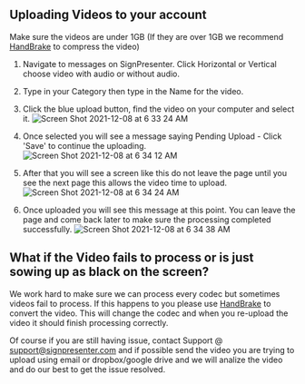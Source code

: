 ## Uploading Videos to your account
Make sure the videos are under 1GB (If they are over 1GB we recommend [HandBrake](https://handbrake.fr/) to compress the video) 

1. Navigate to messages on SignPresenter. Click Horizontal or Vertical choose video with audio or without audio.
2. Type in your Category then type in the Name for the video. 
3. Click the blue upload button, find the video on your computer and select it.
![Screen Shot 2021-12-08 at 6 33 24 AM](https://user-images.githubusercontent.com/65249159/145209385-1bdcf19b-1d18-4518-8d7c-3ab0949a2d79.png)

5. Once selected you will see a message saying Pending Upload - Click 'Save' to continue the uploading. 
![Screen Shot 2021-12-08 at 6 34 12 AM](https://user-images.githubusercontent.com/65249159/145209528-3e53bf7f-3e1c-4ceb-b8a1-aa0550752ce4.png)

6. After that you will see a screen like this do not leave the page until you see the next page this allows the video time to upload.
![Screen Shot 2021-12-08 at 6 34 24 AM](https://user-images.githubusercontent.com/65249159/145209728-2289d10e-7348-4f15-9c87-1aeb92a9de06.png)

7. Once uploaded you will see this message at this point. You can leave the page and come back later to make sure the processing 
completed successfully.
![Screen Shot 2021-12-08 at 6 34 38 AM](https://user-images.githubusercontent.com/65249159/145209905-efad06d9-3739-4084-b01a-14a4408cbf6b.png)

## What if the Video fails to process or is just sowing up as black on the screen? 
We work hard to make sure we can process every codec but sometimes videos fail to process. If this happens to you please use [HandBrake](https://handbrake.fr/) to convert the video. This will change the codec and when you re-upload the video it should finish processing correctly.

Of course if you are still having issue, contact Support @ support@signpresenter.com and if possible send the video you are trying to upload using email or dropbox/google drive and we will analize the video and do our best to get the issue resolved.

